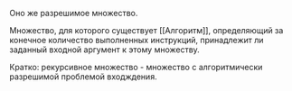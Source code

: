 Оно же разрешимое множество.

Множество, для которого существует [[Алгоритм]], определяющий за конечное количество выполненных инструкций, принадлежит ли заданный входной аргумент к этому множеству.

Кратко: рекурсивное множество - множество с алгоритмически разрешимой проблемой входждения.